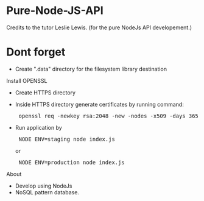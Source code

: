 # Pure-Node-JS-API
Credits to the tutor Leslie Lewis. (for the pure NodeJs API developement.)

# Dont forget
- Create ".data" directory for the filesystem library destination

Install OPENSSL
- Create HTTPS directory
- Inside HTTPS directory generate certificates by running command:
  <br>
  <pre> openssl req -newkey rsa:2048 -new -nodes -x509 -days 3650 -keyout key.pem -out cert.pem </pre>
 
 - Run application by <pre> NODE_ENV=staging node index.js </pre> or <pre> NODE_ENV=production node index.js </pre>

About
- Develop using NodeJs
- NoSQL pattern database.